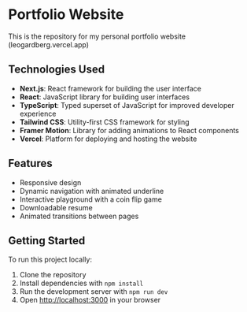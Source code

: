 # Portfolio Website

This is the repository for my personal portfolio website
(leogardberg.vercel.app)

## Technologies Used

- **Next.js**: React framework for building the user interface
- **React**: JavaScript library for building user interfaces
- **TypeScript**: Typed superset of JavaScript for improved developer experience
- **Tailwind CSS**: Utility-first CSS framework for styling
- **Framer Motion**: Library for adding animations to React components
- **Vercel**: Platform for deploying and hosting the website

## Features

- Responsive design
- Dynamic navigation with animated underline
- Interactive playground with a coin flip game
- Downloadable resume
- Animated transitions between pages

## Getting Started

To run this project locally:

1. Clone the repository
2. Install dependencies with `npm install`
3. Run the development server with `npm run dev`
4. Open [http://localhost:3000](http://localhost:3000) in your browser

